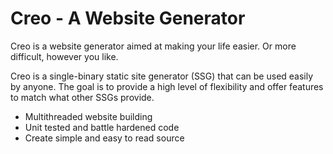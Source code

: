 # Creo - A Website Generator

Creo is a website generator aimed at making your life easier. Or more difficult, however you like.

Creo is a single-binary static site generator (SSG) that can be used easily by anyone. The goal is to provide a high level of flexibility and offer features to match what other SSGs provide.

* Multithreaded website building
* Unit tested and battle hardened code
* Create simple and easy to read source
